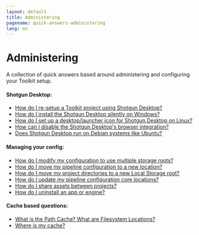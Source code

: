 ```yaml
---
layout: default
title: Administering
pagename: quick-answers-administering
lang: en
---
```


Administering
=====

A collection of quick answers based around administering and configuring your Toolkit setup.

#### Shotgun Desktop:
- [How do I re-setup a Toolkit project using Shotgun Desktop?](./administering/resetup-project-with-sg-desktop.md)
- [How do I install the Shotgun Desktop silently on Windows?](./administering/install-desktop-silent.md)
- [How do I set up a desktop/launcher icon for Shotgun Desktop on Linux?](./administering/create-shotgun-desktop-shortcut.md)
- [How can I disable the Shotgun Desktop's browser integration?](./administering/disable-browser-integration.md)
- [Does Shotgun Desktop run on Debian systems like Ubuntu?](./administering/sg-desktop-run-on-ubuntu.md)

#### Managing your config:

- [How do I modify my configuration to use multiple storage roots?](./administering/convert-from-single-root-to-multi.md)
- [How do I move my pipeline configuration to a new location?](./administering/move-configuration-location.md)
- [How do I move my project directories to a new Local Storage root?](./administering/move-project-directories.md)
- [How do I update my pipeline configuration core locations?](./administering/update-configuration-core-locations.md)
- [How do I share assets between projects?](./administering/share-assets-between-projects.md)
- [How do I uninstall an app or engine?](./administering/uninstalling-an-app-or-engine.md)

#### Cache based questions:

- [What is the Path Cache? What are Filesystem Locations?](./administering/what-is-path-cache.md)
- [Where is my cache?](./administering/where-is-my-cache.md)
